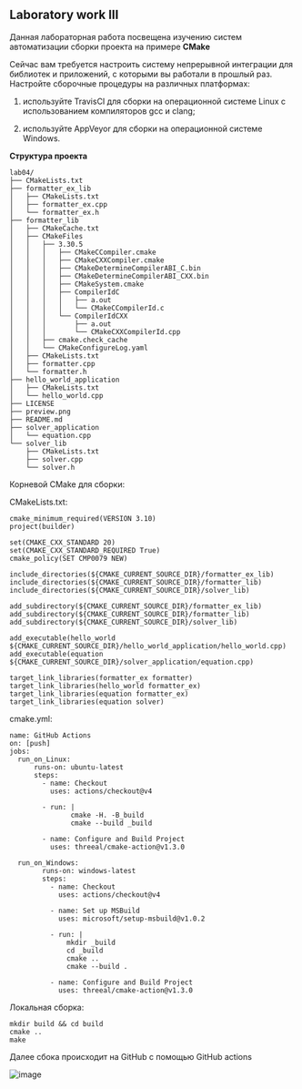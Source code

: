 ## Laboratory work III

Данная лабораторная работа посвещена изучению систем автоматизации сборки проекта на примере **CMake**

Сейчас вам требуется настроить систему непрерывной интеграции для библиотек и приложений, с которыми вы работали в прошлый раз. Настройте сборочные процедуры на различных платформах:

1. используйте TravisCI для сборки на операционной системе Linux с использованием компиляторов gcc и clang;

2. используйте AppVeyor для сборки на операционной системе Windows.

**Структура проекта**

```
lab04/
├── CMakeLists.txt
├── formatter_ex_lib
│   ├── CMakeLists.txt
│   ├── formatter_ex.cpp
│   └── formatter_ex.h
├── formatter_lib
│   ├── CMakeCache.txt
│   ├── CMakeFiles
│   │   ├── 3.30.5
│   │   │   ├── CMakeCCompiler.cmake
│   │   │   ├── CMakeCXXCompiler.cmake
│   │   │   ├── CMakeDetermineCompilerABI_C.bin
│   │   │   ├── CMakeDetermineCompilerABI_CXX.bin
│   │   │   ├── CMakeSystem.cmake
│   │   │   ├── CompilerIdC
│   │   │   │   ├── a.out
│   │   │   │   └── CMakeCCompilerId.c
│   │   │   └── CompilerIdCXX
│   │   │       ├── a.out
│   │   │       └── CMakeCXXCompilerId.cpp
│   │   ├── cmake.check_cache
│   │   └── CMakeConfigureLog.yaml
│   ├── CMakeLists.txt
│   ├── formatter.cpp
│   └── formatter.h
├── hello_world_application
│   ├── CMakeLists.txt
│   └── hello_world.cpp
├── LICENSE
├── preview.png
├── README.md
├── solver_application
│   └── equation.cpp
└── solver_lib
    ├── CMakeLists.txt
    ├── solver.cpp
    └── solver.h
```

Корневой CMake для сборки:

CMakeLists.txt:
```
cmake_minimum_required(VERSION 3.10)
project(builder)

set(CMAKE_CXX_STANDARD 20)
set(CMAKE_CXX_STANDARD_REQUIRED True)
cmake_policy(SET CMP0079 NEW)

include_directories(${CMAKE_CURRENT_SOURCE_DIR}/formatter_ex_lib)
include_directories(${CMAKE_CURRENT_SOURCE_DIR}/formatter_lib)
include_directories(${CMAKE_CURRENT_SOURCE_DIR}/solver_lib)

add_subdirectory(${CMAKE_CURRENT_SOURCE_DIR}/formatter_ex_lib)
add_subdirectory(${CMAKE_CURRENT_SOURCE_DIR}/formatter_lib)
add_subdirectory(${CMAKE_CURRENT_SOURCE_DIR}/solver_lib)

add_executable(hello_world ${CMAKE_CURRENT_SOURCE_DIR}/hello_world_application/hello_world.cpp)
add_executable(equation ${CMAKE_CURRENT_SOURCE_DIR}/solver_application/equation.cpp)

target_link_libraries(formatter_ex formatter)
target_link_libraries(hello_world formatter_ex)
target_link_libraries(equation formatter_ex)
target_link_libraries(equation solver)
```

cmake.yml:

```
name: GitHub Actions 
on: [push]
jobs:
  run_on_Linux:
      runs-on: ubuntu-latest
      steps:
        - name: Checkout
          uses: actions/checkout@v4
          
        - run: |
               cmake -H. -B_build
               cmake --build _build
               
        - name: Configure and Build Project
          uses: threeal/cmake-action@v1.3.0
          
  run_on_Windows:
        runs-on: windows-latest
        steps:
          - name: Checkout
            uses: actions/checkout@v4
            
          - name: Set up MSBuild
            uses: microsoft/setup-msbuild@v1.0.2
            
          - run: |
              mkdir _build
              cd _build
              cmake ..
              cmake --build .
              
          - name: Configure and Build Project
            uses: threeal/cmake-action@v1.3.0
```

Локальная сборка:

```
mkdir build && cd build
cmake ..
make
```

Далее сбока происходит на GitHub с помощью GitHub actions

![image](https://github.com/user-attachments/assets/809361a1-bbe1-4e00-9664-c8fe8ba5b9cc)





